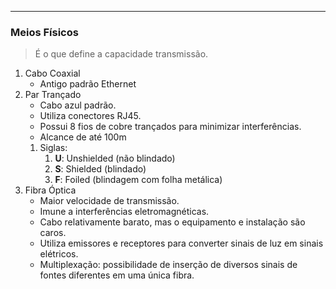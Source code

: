 
---

### Meios Físicos

> É o que define a capacidade transmissão.

1. Cabo Coaxial
	- Antigo padrão Ethernet
2. Par Trançado
	- Cabo azul padrão.
	- Utiliza conectores RJ45.
	- Possui 8 fios de cobre trançados para minimizar interferências.
	- Alcance de até 100m
	1. Siglas:
		1. **U**: Unshielded (não blindado)
		2. **S**: Shielded (blindado)
		3. **F**: Foiled (blindagem com folha metálica)
3. Fibra Óptica
	- Maior velocidade de transmissão.
	- Imune a interferências eletromagnéticas.
	- Cabo relativamente barato, mas o equipamento e instalação são caros.
	- Utiliza emissores e receptores para converter sinais de luz em sinais elétricos.
	- Multiplexação: possibilidade de inserção de diversos sinais de fontes diferentes em uma única fibra.